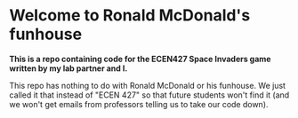 # Welcome to Ronald McDonald's funhouse

**This is a repo containing code for the ECEN427 Space Invaders game written by my lab partner and I.**

This repo has nothing to do with Ronald McDonald or his funhouse. We just called it that instead of "ECEN 427" so that future students won't find it (and we won't get emails from professors telling us to take our code down). 

